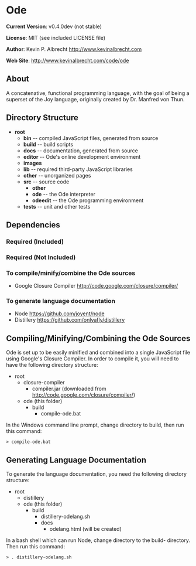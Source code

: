 Ode
===

__Current Version__:
v0.4.0dev (not stable)

__License__:
MIT (see included LICENSE file)

__Author__:
Kevin P. Albrecht <http://www.kevinalbrecht.com>
        
__Web Site__:
<http://www.kevinalbrecht.com/code/ode>

About
-----

A concatenative, functional programming language, with the goal of being a superset of
the Joy language, originally created by Dr. Manfred von Thun.

Directory Structure
-------------------

* __root__
  * __bin__ -- compiled JavaScript files, generated from source
  * __build__ -- build scripts
  * __docs__ -- documentation, generated from source
  * __editor__ -- Ode's online development environment
  * __images__
  * __lib__ -- required third-party JavaScript libraries
  * __other__ -- unorganized pages
  * __src__ -- source code
    * __other__
    * __ode__ -- the Ode interpreter
    * __odeedit__ -- the Ode programming environment
  * __tests__ -- unit and other tests

Dependencies
------------

### Required (Included)

### Required (Not Included)

### To compile/minify/combine the Ode sources

* Google Closure Compiler <http://code.google.com/closure/compiler/>

### To generate language documentation

* Node <https://github.com/joyent/node>
* Distillery <https://github.com/onlyafly/distillery>

Compiling/Minifying/Combining the Ode Sources
---------------------------------------------

Ode is set up to be easily minified and combined into a single JavaScript file
using Google's Closure Compiler. In order to compile it, you will need to have
the following directory structure:

* root
  * closure-compiler
    * compiler.jar (downloaded from <http://code.google.com/closure/compiler/>)
  * ode (this folder)
    * build
      * compile-ode.bat
      
In the Windows command line prompt, change directory to build, then
run this command:

    > compile-ode.bat

Generating Language Documentation
---------------------------------

To generate the language documentation, you need the following directory
structure:

* root
  * distillery
  * ode (this folder)
    * build
      * distillery-odelang.sh
      * docs
        * odelang.html (will be created)

In a bash shell which can run Node, change directory to the build-
directory. Then run this command:

    > . distillery-odelang.sh